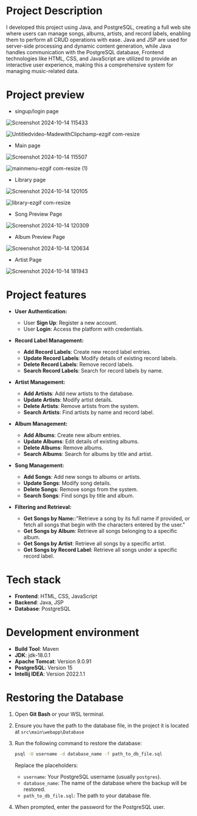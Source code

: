 # Project Description
I developed this project using Java, and PostgreSQL, creating a full web site where users can manage songs, albums, artists, and record labels, enabling them to perform all CRUD operations with ease. Java and JSP are used for server-side processing and dynamic content generation, while Java handles communication with the PostgreSQL database, Frontend technologies like HTML, CSS, and JavaScript are utilized to provide an interactive user experience, making this a comprehensive system for managing music-related data.



# Project preview
- singup/login page

![Screenshot 2024-10-14 115433](https://github.com/user-attachments/assets/38c65bb9-167c-4366-b733-aec071414a5f)

![Untitledvideo-MadewithClipchamp-ezgif com-resize](https://github.com/user-attachments/assets/d3f4f947-f11e-4ab3-96e3-d857ac0cecf5)

- Main page

![Screenshot 2024-10-14 115507](https://github.com/user-attachments/assets/4e30a430-e504-4c7e-a737-ab82c95ec076)

![mainmenu-ezgif com-resize (1)](https://github.com/user-attachments/assets/03aec7ae-dd5e-470a-899c-739baa1e63cd)

- Library page
  
![Screenshot 2024-10-14 120105](https://github.com/user-attachments/assets/7f8c33c2-81ce-409f-8bd5-542384cbf9b7)

![library-ezgif com-resize](https://github.com/user-attachments/assets/2cf7055e-36a6-4c14-a05d-0f01ddda9980)

- Song Preview Page
  
![Screenshot 2024-10-14 120309](https://github.com/user-attachments/assets/96227553-d7b6-4e64-81ea-4493aa77342b)


- Album Preview Page

![Screenshot 2024-10-14 120634](https://github.com/user-attachments/assets/e2e32341-26d1-41af-ae9c-145e18d8bb7f)

- Artist Page

![Screenshot 2024-10-14 181943](https://github.com/user-attachments/assets/84ce004e-0047-4e37-a94b-9851633785c1)



# Project features
- **User Authentication:**
  - User **Sign Up**: Register a new account.
  - User **Login**: Access the platform with credentials.

- **Record Label Management:**
  - **Add Record Labels**: Create new record label entries.
  - **Update Record Labels**: Modify details of existing record labels.
  - **Delete Record Labels**: Remove record labels.
  - **Search Record Labels**: Search for record labels by name.

- **Artist Management:**
  - **Add Artists**: Add new artists to the database.
  - **Update Artists**: Modify artist details.
  - **Delete Artists**: Remove artists from the system.
  - **Search Artists**: Find artists by name and record label.

- **Album Management:**
  - **Add Albums**: Create new album entries.
  - **Update Albums**: Edit details of existing albums.
  - **Delete Albums**: Remove albums.
  - **Search Albums**: Search for albums by title and artist.

- **Song Management:**
  - **Add Songs**: Add new songs to albums or artists.
  - **Update Songs**: Modify song details.
  - **Delete Songs**: Remove songs from the system.
  - **Search Songs**: Find songs by title and album.

- **Filtering and Retrieval:**
  - **Get Songs by Name:**:"Retrieve a song by its full name if provided, or fetch all songs that begin with the characters entered by the user."
  - **Get Songs by Album**: Retrieve all songs belonging to a specific album.
  - **Get Songs by Artist**: Retrieve all songs by a specific artist.
  - **Get Songs by Record Label**: Retrieve all songs under a specific record label.



# Tech stack

- **Frontend**: HTML, CSS, JavaScript
- **Backend**: Java, JSP
- **Database**: PostgreSQL


  
# Development environment
- **Build Tool**: Maven
- **JDK**: jdk-18.0.1
- **Apache Tomcat**: Version 9.0.91
- **PostgreSQL**: Version 15
- **Intellij IDEA**: Version 2022.1.1


# Restoring the Database

1. Open **Git Bash** or your WSL terminal.
2. Ensure you have the path to the database file, in the project it is located at `src\main\webapp\Database`
3. Run the following command to restore the database:

   ```bash
   psql -U username -d database_name -f path_to_db_file.sql
   ```

   Replace the placeholders:
   - `username`: Your PostgreSQL username (usually `postgres`).
   - `database_name`: The name of the database where the backup will be restored.
   - `path_to_db_file.sql`: The path to your database file.

4. When prompted, enter the password for the PostgreSQL user.
